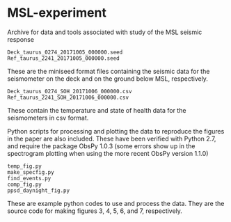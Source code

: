 # MSL-experiment
Archive for data and tools associated with study of the MSL seismic response

```
Deck_taurus_0274_20171005_000000.seed
Ref_taurus_2241_20171005_000000.seed
```

These are the miniseed format files containing the seismic data for the seismometer on the deck and on the ground below MSL, respectively.

```
Deck_taurus_0274_SOH_20171006_000000.csv
Ref_taurus_2241_SOH_20171006_000000.csv
```

These contain the temperature and state of health data for the seismometers in csv format.

Python scripts for processing and plotting the data to reproduce the figures in the paper are also included.  These have been verified with Python 2.7, and require the package ObsPy 1.0.3 (some errors show up in the spectrogram plotting when using the more recent ObsPy version 1.1.0)

```
temp_fig.py
make_specfig.py
find_events.py
comp_fig.py
ppsd_daynight_fig.py
```

These are example python codes to use and process the data.  They are the source code for making figures 3, 4, 5, 6, and 7, respectively.
